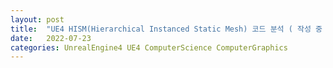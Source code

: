 ```yaml
---
layout: post
title:  "UE4 HISM(Hierarchical Instanced Static Mesh) 코드 분석 ( 작성 중 )"
date:   2022-07-23
categories: UnrealEngine4 UE4 ComputerScience ComputerGraphics
---         
```

                
                